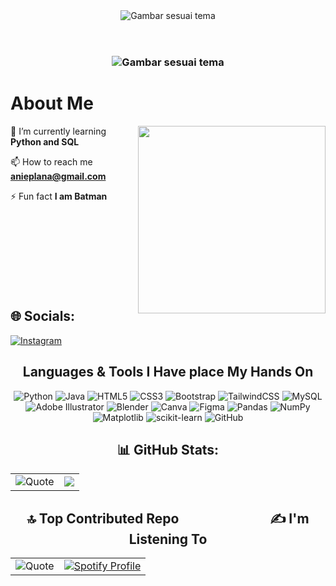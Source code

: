 <header>
  <picture>
    <source srcset="https://i.pinimg.com/originals/21/9a/09/219a09d5c2d9e50e4c2d20c9a03e09af.gif" media="(prefers-color-scheme: dark)">
    <source srcset="https://cdnb.artstation.com/p/assets/images/images/083/746/991/large/zongle-chen-06.jpg?1736701869" media="(prefers-color-scheme: light)">
    <img src="https://cdnb.artstation.com/p/assets/images/images/083/746/991/large/zongle-chen-06.jpg?1736701869" alt="Gambar sesuai tema">
  </picture>
</header>

<h3 align="center">
<picture>
  <source srcset="https://readme-typing-svg.herokuapp.com?font=Fira+Code&weight=500&size=32&duration=4000&pause=1000&color=F72798&center=true&vCenter=true&width=700&height=70&lines=Hi+Everyone!%F0%9F%91%8B;+I'm+Muhammad+Maulana+Khanif!" media="(prefers-color-scheme: dark)" />
  <source srcset="https://readme-typing-svg.herokuapp.com?font=Fira+Code&weight=500&size=32&duration=4000&pause=1000&color=000000&center=true&vCenter=true&width=700&height=70&lines=Hi+Everyone!%F0%9F%91%8B;+I'm+Muhammad+Maulana+Khanif!" media="(prefers-color-scheme: light)" />
  <img src="https://readme-typing-svg.herokuapp.com?font=Fira+Code&weight=500&size=32&duration=4000&pause=1000&color=000000&center=true&vCenter=true&width=700&height=70&lines=Hi+Everyone!%F0%9F%91%8B;+I'm+Muhammad+Maulana+Khanif!" alt="Gambar sesuai tema" />
</picture>
</h3>
<h1>About Me</h1>



<img align="right" width = "300px" src="https://i.pinimg.com/originals/1c/07/97/1c0797d3bee19d5a996bd60589f03577.gif" />



🌱 I’m currently learning **Python and SQL**

📫 How to reach me **anieplana@gmail.com**

⚡ Fun fact **I am Batman**
<br>
<br>
<br>
<br>
<br>
<br>
<br>
<br>
<br>
<div></div>

## 🌐 Socials:
[![Instagram](https://img.shields.io/badge/Instagram-%23E4405F.svg?logo=Instagram&logoColor=white)](https://instagram.com/muhammadkaaa_)



<h2  align="center"> Languages & Tools I Have place My Hands On </h2>

<div align="center">

![Python](https://img.shields.io/badge/python-3670A0?style=for-the-badge&logo=python&logoColor=ffdd54) 
![Java](https://img.shields.io/badge/java-%23ED8B00.svg?style=for-the-badge&logo=openjdk&logoColor=white) 
![HTML5](https://img.shields.io/badge/html5-%23E34F26.svg?style=for-the-badge&logo=html5&logoColor=white) 
![CSS3](https://img.shields.io/badge/css3-%231572B6.svg?style=for-the-badge&logo=css3&logoColor=white) 
![Bootstrap](https://img.shields.io/badge/bootstrap-%238511FA.svg?style=for-the-badge&logo=bootstrap&logoColor=white) 
![TailwindCSS](https://img.shields.io/badge/tailwindcss-%2338B2AC.svg?style=for-the-badge&logo=tailwind-css&logoColor=white) 
![MySQL](https://img.shields.io/badge/mysql-4479A1.svg?style=for-the-badge&logo=mysql&logoColor=white) 
![Adobe Illustrator](https://img.shields.io/badge/adobe%20illustrator-%23FF9A00.svg?style=for-the-badge&logo=adobe%20illustrator&logoColor=white) 
![Blender](https://img.shields.io/badge/blender-%23F5792A.svg?style=for-the-badge&logo=blender&logoColor=white) 
![Canva](https://img.shields.io/badge/Canva-%2300C4CC.svg?style=for-the-badge&logo=Canva&logoColor=white) 
![Figma](https://img.shields.io/badge/figma-%23F24E1E.svg?style=for-the-badge&logo=figma&logoColor=white) 
![Pandas](https://img.shields.io/badge/pandas-%23150458.svg?style=for-the-badge&logo=pandas&logoColor=white) 
![NumPy](https://img.shields.io/badge/numpy-%23013243.svg?style=for-the-badge&logo=numpy&logoColor=white) 
![Matplotlib](https://img.shields.io/badge/Matplotlib-%23ffffff.svg?style=for-the-badge&logo=Matplotlib&logoColor=black) 
![scikit-learn](https://img.shields.io/badge/scikit--learn-%23F7931E.svg?style=for-the-badge&logo=scikit-learn&logoColor=white) 
![GitHub](https://img.shields.io/badge/github-%23121011.svg?style=for-the-badge&logo=github&logoColor=white)

</div>


  
<h2 align="center"> 📊 GitHub Stats: </h2>
<div align="center">
<table>
  <tr>
    <td>
      <img src="https://github-readme-stats.vercel.app/api?username=inikanipp&theme=dark&hide_border=false&include_all_commits=false&count_private=false" alt="Quote">
    </td>
    <td>
        <img src="https://github-readme-stats.vercel.app/api/top-langs/?username=inikanipp&theme=dark&hide_border=false&include_all_commits=false&count_private=false&layout=compact">
    </td>
  </tr>
</table>
</div>


<div align="center">
  
<h2> 🔝 Top Contributed Repo &emsp;&emsp; &emsp;&emsp; &emsp;&emsp; ✍️ I'm Listening To</h2>

<table>
  <tr>
    <td>
      <img src="https://github-contributor-stats.vercel.app/api?username=inikanipp&limit=5&theme=dark&combine_all_yearly_contributions=true" alt="Quote">
    </td>
    <td>
      <a href="https://github.com/kittinan/spotify-github-profile">
        <img src="https://spotify-github-profile.kittinanx.com/api/view?uid=31442su2rsqsj6xhnd2ffdtjeury&cover_image=true&theme=novatorem&show_offline=false&background_color=121212&interchange=false&bar_color=2ecbff&bar_color_cover=false" alt="Spotify Profile">
      </a>
    </td>
  </tr>
</table>

</div>
